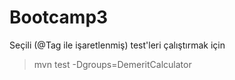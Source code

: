 # Bootcamp3

Seçili (@Tag ile işaretlenmiş) test'leri çalıştırmak için

> mvn test -Dgroups=DemeritCalculator
